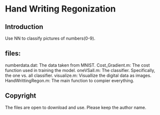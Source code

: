 # Hand Writing Regonization
## Introduction
Use NN to classify pictures of numbers(0-9).
## files:
numberdata.dat: The data taken from MNIST.
Cost_Gradient.m: The cost function used in training the model.
oneVSall.m: The classifier. Specifically, the one vs. all classifier.
visualize.m: Visuallize the digital data as images.
HandWrittingRegon.m: The main function to compier everything.
## Copyright
The files are open to download and use. Please keep the author name.
